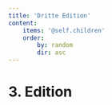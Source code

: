 ```yaml
---
title: 'Dritte Edition'
content:
    items: '@self.children'
    order:
        by: random
        dir: asc
---
```


# 3. Edition
